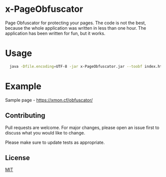 # x-PageObfuscator
Page Obfuscator for protecting your pages. The code is not the best, because the whole application was written in less than one hour. The application has been written for fun, but it works.

# Usage
```bash
  java -Dfile.encoding=UTF-8 -jar x-PageObfuscator.jar --toobf index.html --css style.css
```
# Example
Sample page - https://xmon.cf/obfuscator/

## Contributing
Pull requests are welcome. For major changes, please open an issue first to discuss what you would like to change.

Please make sure to update tests as appropriate.

## License
[MIT](https://choosealicense.com/licenses/mit/)
